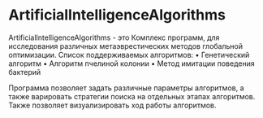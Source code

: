 # ArtificialIntelligenceAlgorithms
ArtificialIntelligenceAlgorithms - это Комплекс программ, для исследования различных метаэврестических методов глобальной оптимизации.
Список поддерживаемых алгоритмов: 
  • Генетический алгоритм
  • Алгоритм пчелиной колонии
  • Метод имитации поведения бактерий

Программа позволяет задать различные параметры алгоритмов, а также варировать стратегии поиска на отдельных этапах алгоритмов.
Также позволяет визуализировать ход работы алгоритмов.
